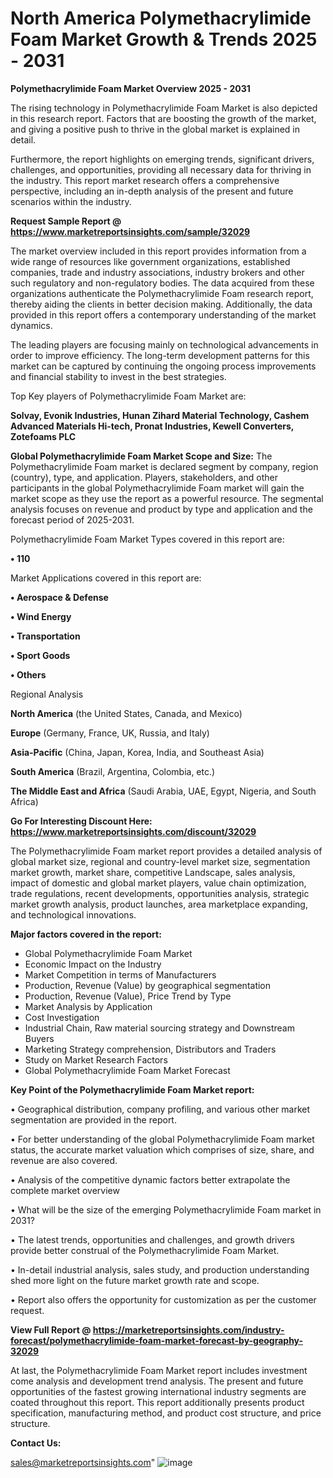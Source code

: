  # North America Polymethacrylimide Foam Market Growth & Trends 2025 - 2031

<Strong> Polymethacrylimide Foam Market Overview 2025 - 2031</strong>

The rising technology in Polymethacrylimide Foam Market is also depicted in this research report. Factors that are boosting the growth of the market, and giving a positive push to thrive in the global market is explained in detail.

Furthermore, the report highlights on emerging trends, significant drivers, challenges, and opportunities, providing all necessary data for thriving in the industry. This report market research offers a comprehensive perspective, including an in-depth analysis of the present and future scenarios within the industry.

<strong>Request Sample Report @ <a href=https://www.marketreportsinsights.com/sample/32029>https://www.marketreportsinsights.com/sample/32029</a></strong>

The market overview included in this report provides information from a wide range of resources like government organizations, established companies, trade and industry associations, industry brokers and other such regulatory and non-regulatory bodies. The data acquired from these organizations authenticate the Polymethacrylimide Foam research report, thereby aiding the clients in better decision making. Additionally, the data provided in this report offers a contemporary understanding of the market dynamics.

The leading players are focusing mainly on technological advancements in order to improve efficiency. The long-term development patterns for this market can be captured by continuing the ongoing process improvements and financial stability to invest in the best strategies.

Top Key players of Polymethacrylimide Foam Market are:

<strong>Solvay, Evonik Industries, Hunan Zihard Material Technology, Cashem Advanced Materials Hi-tech, Pronat Industries, Kewell Converters, Zotefoams PLC</strong>

<strong><b>Global Polymethacrylimide Foam Market Scope and Size:</b></strong>
The Polymethacrylimide Foam market is declared segment by company, region (country), type, and application. Players, stakeholders, and other participants in the global Polymethacrylimide Foam market will gain the market scope as they use the report as a powerful resource. The segmental analysis focuses on revenue and product by type and application and the forecast period of 2025-2031.

Polymethacrylimide Foam Market Types covered in this report are:

<strong>• 110</strong>

Market Applications covered in this report are:

<strong>• Aerospace & Defense

• Wind Energy

• Transportation

• Sport Goods

• Others</strong> 

Regional Analysis

<strong>North America</strong> (the United States, Canada, and Mexico)

<strong>Europe</strong> (Germany, France, UK, Russia, and Italy)

<strong>Asia-Pacific</strong> (China, Japan, Korea, India, and Southeast Asia)

<strong>South America</strong> (Brazil, Argentina, Colombia, etc.)

<strong>The Middle East and Africa</strong> (Saudi Arabia, UAE, Egypt, Nigeria, and South Africa)

<strong>Go For Interesting Discount Here: <a href=https://www.marketreportsinsights.com/discount/32029>https://www.marketreportsinsights.com/discount/32029</a></strong>

The Polymethacrylimide Foam market report provides a detailed analysis of global market size, regional and country-level market size, segmentation market growth, market share, competitive Landscape, sales analysis, impact of domestic and global market players, value chain optimization, trade regulations, recent developments, opportunities analysis, strategic market growth analysis, product launches, area marketplace expanding, and technological innovations.

<strong><b>Major factors covered in the report:</b></strong>
<ul>
  <li>Global Polymethacrylimide Foam Market </li>
  <li>Economic Impact on the Industry</li>
  <li>Market Competition in terms of Manufacturers</li>
  <li>Production, Revenue (Value) by geographical segmentation</li>
  <li>Production, Revenue (Value), Price Trend by Type</li>
  <li>Market Analysis by Application</li>
  <li>Cost Investigation</li>
  <li>Industrial Chain, Raw material sourcing strategy and Downstream Buyers</li>
  <li>Marketing Strategy comprehension, Distributors and Traders</li>
  <li>Study on Market Research Factors</li>
  <li>Global Polymethacrylimide Foam Market Forecast</li>
</ul>

<strong><b>Key Point of the Polymethacrylimide Foam Market report:</b></strong>

• Geographical distribution, company profiling, and various other market segmentation are provided in the report.

• For better understanding of the global Polymethacrylimide Foam market status, the accurate market valuation which comprises of size, share, and revenue are also covered.

• Analysis of the competitive dynamic factors better extrapolate the complete market overview

• What will be the size of the emerging Polymethacrylimide Foam market in 2031?

• The latest trends, opportunities and challenges, and growth drivers provide better construal of the Polymethacrylimide Foam Market.

• In-detail industrial analysis, sales study, and production understanding shed more light on the future market growth rate and scope.

• Report also offers the opportunity for customization as per the customer request.

<strong><b>View Full Report @ <a href=https://marketreportsinsights.com/industry-forecast/polymethacrylimide-foam-market-forecast-by-geography-32029>https://marketreportsinsights.com/industry-forecast/polymethacrylimide-foam-market-forecast-by-geography-32029</a></b></strong>


At last, the Polymethacrylimide Foam Market report includes investment come analysis and development trend analysis. The present and future opportunities of the fastest growing international industry segments are coated throughout this report. This report additionally presents product specification, manufacturing method, and product cost structure, and price structure.

<strong>Contact Us:</strong>

sales@marketreportsinsights.com"
![image](https://github.com/user-attachments/assets/5fd1b782-f25a-412b-b495-213d2cecfd3e)
